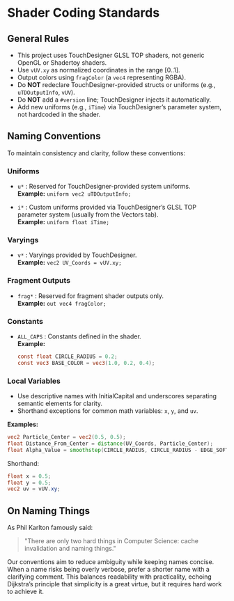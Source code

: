 # Shader Coding Standards

## General Rules

- This project uses TouchDesigner GLSL TOP shaders, not generic OpenGL or Shadertoy shaders.
- Use `vUV.xy` as normalized coordinates in the range [0..1].
- Output colors using `fragColor` (a `vec4` representing RGBA).
- Do **NOT** redeclare TouchDesigner-provided structs or uniforms (e.g., `uTDOutputInfo`, `vUV`).
- Do **NOT** add a `#version` line; TouchDesigner injects it automatically.
- Add new uniforms (e.g., `iTime`) via TouchDesigner’s parameter system, not hardcoded in the shader.

## Naming Conventions

To maintain consistency and clarity, follow these conventions:

### Uniforms

- `u*` : Reserved for TouchDesigner-provided system uniforms.  
  **Example:** `uniform vec2 uTDOutputInfo;`

- `i*` : Custom uniforms provided via TouchDesigner’s GLSL TOP parameter system (usually from the Vectors tab).  
  **Example:** `uniform float iTime;`

### Varyings

- `v*` : Varyings provided by TouchDesigner.  
  **Example:** `vec2 UV_Coords = vUV.xy;`

### Fragment Outputs

- `frag*` : Reserved for fragment shader outputs only.  
  **Example:** `out vec4 fragColor;`

### Constants

- `ALL_CAPS` : Constants defined in the shader.  
  **Example:**  
  ```glsl
  const float CIRCLE_RADIUS = 0.2;
  const vec3 BASE_COLOR = vec3(1.0, 0.2, 0.4);
  ```

### Local Variables

- Use descriptive names with InitialCapital and underscores separating semantic elements for clarity.  
- Shorthand exceptions for common math variables: `x`, `y`, and `uv`.

**Examples:**

```glsl
vec2 Particle_Center = vec2(0.5, 0.5);
float Distance_From_Center = distance(UV_Coords, Particle_Center);
float Alpha_Value = smoothstep(CIRCLE_RADIUS, CIRCLE_RADIUS - EDGE_SOFTNESS, Distance_From_Center);
```

Shorthand:

```glsl
float x = 0.5;
float y = 0.5;
vec2 uv = vUV.xy;
```

## On Naming Things

As Phil Karlton famously said:

> "There are only two hard things in Computer Science: cache invalidation and naming things."

Our conventions aim to reduce ambiguity while keeping names concise. When a name risks being overly verbose, prefer a shorter name with a clarifying comment. This balances readability with practicality, echoing Dijkstra’s principle that simplicity is a great virtue, but it requires hard work to achieve it.